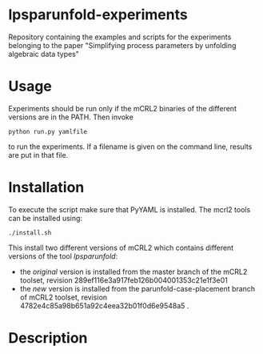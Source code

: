 # lpsparunfold-experiments

Repository containing the examples and scripts for the experiments belonging to the paper "Simplifying process parameters by unfolding algebraic data types"

# Usage

Experiments should be run only if the mCRL2 binaries of the different versions are in the PATH.
Then invoke

```
python run.py yamlfile
```
to run the experiments. If a filename is given on the command line, results are put in that file.

# Installation 

To execute the script make sure that PyYAML is installed. The mcrl2 tools can be installed using:

```
./install.sh
```
This install two different versions of mCRL2 which contains different versions of the tool *lpsparunfold*:
- the *original* version is installed from the master branch of the mCRL2 toolset, revision 289ef116e3a917feb126b004001353c21e1f3e01
- the *new* version is installed from the parunfold-case-placement branch of mCRL2 toolset, revision 4782e4c85a98b651a92c4eea32b01f0d6e9548a5 .

# Description

